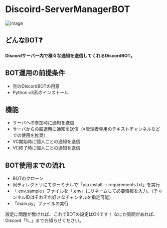 # Discoird-ServerManagerBOT
![image](https://github.com/user-attachments/assets/7ce94bc8-88d8-4e1e-a84c-b7a37fb91f74)

## どんなBOT❓
**Discordサーバー内で様々な通知を送信してくれるDiscordBOT。**

## BOT運用の前提条件

* 空のDiscordBOTの用意
* Python v3系のインストール

## 機能

* サーバへの参加時に通知を送信
* サーバからの脱退時に通知を送信（※管理者専用のテキストチャンネルなどでの使用を推奨）
* VC開始時に個人ごとの通知を送信
* VC終了時に個人ごとの通知を送信

## BOT使用までの流れ

* BOTのクローン
* 同ディレクトリにてターミナルで「pip install -r requirements.txt」を実行
* 「.env.sample」ファイルを「.env」にリネームして必要情報を入力。（チャンネルIDはそれぞれ好きなチャンネルを指定可能）
* 「main.py」ファイルの実行

設定に問題が無ければ、これでBOTの設定はOKです！
なにか質問があれば、Discord「1L.」までお知らせください。


